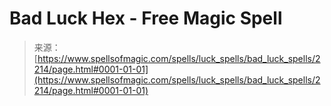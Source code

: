 <!--yml
category: 未分类
date: 2024-06-12 18:35:46
-->

# Bad Luck Hex - Free Magic Spell

> 来源：[https://www.spellsofmagic.com/spells/luck_spells/bad_luck_spells/2214/page.html#0001-01-01](https://www.spellsofmagic.com/spells/luck_spells/bad_luck_spells/2214/page.html#0001-01-01)